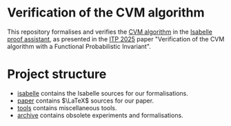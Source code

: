 # Verification of the CVM algorithm

This repository formalises and verifies the
[CVM algorithm](https://arxiv.org/abs/2301.10191)
in the [Isabelle proof assistant](https://isabelle.in.tum.de/),
as presented in the [ITP 2025](https://icetcs.github.io/frocos-itp-tableaux25/itp/)
paper "Verification of the CVM algorithm with a Functional Probabilistic Invariant".

# Project structure

- [isabelle](isabelle) contains the Isabelle sources for our formalisations.
- [paper](paper) contains $\LaTeX$ sources for our paper.
- [tools](tools) contains miscellaneous tools.
- [archive](archive) contains obsolete experiments and formalisations.